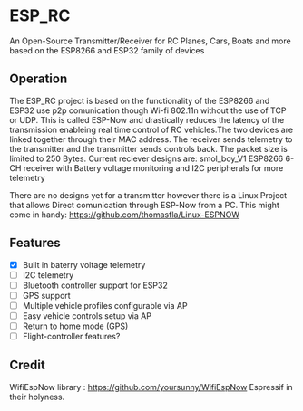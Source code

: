 # ESP_RC
An Open-Source Transmitter/Receiver for RC Planes, Cars, Boats and more based on the ESP8266 and ESP32 family of devices

## Operation

The ESP_RC project is based on the functionality of the ESP8266 and ESP32 use p2p comunication though Wi-fi 802.11n without the use of TCP or UDP. This is called ESP-Now and drastically reduces the latency of the transmission enableing real time control of RC vehicles.The two devices are linked together through their MAC address. The receiver sends telemetry to the transmitter and the transmitter sends controls back. The packet size is limited to 250 Bytes.
Current reciever designs are:
smol_boy_V1	
ESP8266 6-CH receiver with Battery voltage monitoring and I2C peripherals for more telemetry

There are no designs yet for a transmitter however there is a Linux Project that allows Direct comunication through ESP-Now from a PC. This might come in handy:
https://github.com/thomasfla/Linux-ESPNOW

## Features 
 - [x] Built in baterry voltage telemetry
 - [ ] I2C telemetry
 - [ ] Bluetooth controller support for ESP32
 - [ ] GPS support
 - [ ] Multiple vehicle profiles configurable via AP
 - [ ] Easy vehicle controls setup via AP
 - [ ] Return to home mode (GPS)
 - [ ] Flight-controller features?

## Credit

WifiEspNow library : https://github.com/yoursunny/WifiEspNow
Espressif in their holyness.
